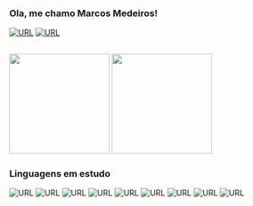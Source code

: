 ### Ola, me chamo Marcos Medeiros!
[![URL](https://img.shields.io/badge/LinkedIn-0077B5?style=for-the-badge&logo=linkedin&logoColor=white)](https://www.linkedin.com/in/marcos-medeiros-dev/)
[![URL](https://img.shields.io/badge/Instagram-E4405F?style=for-the-badge&logo=instagram&logoColor=white)](https://instagram.com/marcosmedeirros)

##

<div>
<img height="180cm" src="https://github-readme-stats.vercel.app/api?username=marcosmedeirros&show_icons=true&theme=dark"/>
<img height="180cm" src="https://github-readme-stats.vercel.app/api/top-langs/?username=marcosmedeirros&layout=compact&theme=dark"/>
<div>

### Linguagens em estudo

![URL](https://img.shields.io/badge/HTML5-E34F26?style=for-the-badge&logo=html5&logoColor=white)
![URL](https://img.shields.io/badge/JavaScript-F7DF1E?style=for-the-badge&logo=javascript&logoColor=black)
![URL](https://img.shields.io/badge/CSS-239120?&style=for-the-badge&logo=css3&logoColor=white)
![URL](https://img.shields.io/badge/Node.js-43853D?style=for-the-badge&logo=node.js&logoColor=white)
![URL](https://img.shields.io/badge/Microsoft_Excel-217346?style=for-the-badge&logo=microsoft-excel&logoColor=white)
![URL](https://img.shields.io/badge/Python-3776AB?style=for-the-badge&logo=python&logoColor=white)
![URL](https://img.shields.io/badge/C-00599C?style=for-the-badge&logo=c&logoColor=white)
![URL](https://img.shields.io/badge/PHP-777BB4?style=for-the-badge&logo=php&logoColor=white)
![URL](https://img.shields.io/badge/MySQL-00000F?style=for-the-badge&logo=mysql&logoColor=white)
 
